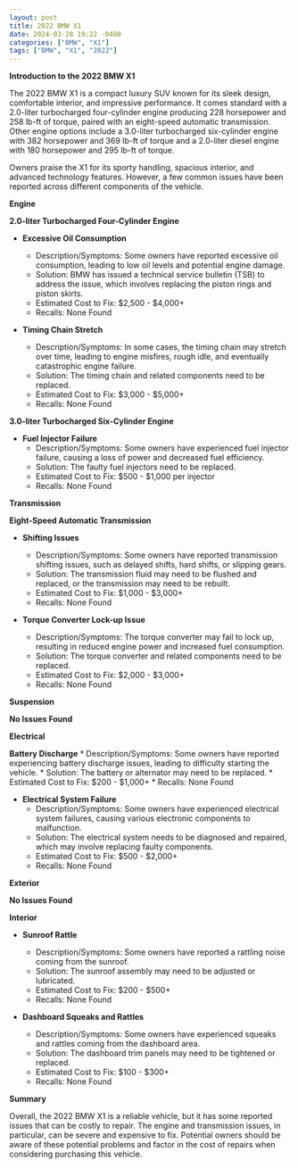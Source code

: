 ```yaml
---
layout: post
title: 2022 BMW X1
date: 2024-03-28 19:22 -0400
categories: ["BMW", "X1"]
tags: ["BMW", "X1", "2022"]
---
```

**Introduction to the 2022 BMW X1**

The 2022 BMW X1 is a compact luxury SUV known for its sleek design, comfortable interior, and impressive performance. It comes standard with a 2.0-liter turbocharged four-cylinder engine producing 228 horsepower and 258 lb-ft of torque, paired with an eight-speed automatic transmission. Other engine options include a 3.0-liter turbocharged six-cylinder engine with 382 horsepower and 369 lb-ft of torque and a 2.0-liter diesel engine with 180 horsepower and 295 lb-ft of torque.

Owners praise the X1 for its sporty handling, spacious interior, and advanced technology features. However, a few common issues have been reported across different components of the vehicle.

**Engine**

**2.0-liter Turbocharged Four-Cylinder Engine**

* **Excessive Oil Consumption**
    * Description/Symptoms: Some owners have reported excessive oil consumption, leading to low oil levels and potential engine damage.
    * Solution: BMW has issued a technical service bulletin (TSB) to address the issue, which involves replacing the piston rings and piston skirts.
    * Estimated Cost to Fix: $2,500 - $4,000+
    * Recalls: None Found

* **Timing Chain Stretch**
    * Description/Symptoms: In some cases, the timing chain may stretch over time, leading to engine misfires, rough idle, and eventually catastrophic engine failure.
    * Solution: The timing chain and related components need to be replaced.
    * Estimated Cost to Fix: $3,000 - $5,000+
    * Recalls: None Found

**3.0-liter Turbocharged Six-Cylinder Engine**

* **Fuel Injector Failure**
    * Description/Symptoms: Some owners have experienced fuel injector failure, causing a loss of power and decreased fuel efficiency.
    * Solution: The faulty fuel injectors need to be replaced.
    * Estimated Cost to Fix: $500 - $1,000 per injector
    * Recalls: None Found

**Transmission**

**Eight-Speed Automatic Transmission**

* **Shifting Issues**
    * Description/Symptoms: Some owners have reported transmission shifting issues, such as delayed shifts, hard shifts, or slipping gears.
    * Solution: The transmission fluid may need to be flushed and replaced, or the transmission may need to be rebuilt.
    * Estimated Cost to Fix: $1,000 - $3,000+
    * Recalls: None Found

* **Torque Converter Lock-up Issue**
    * Description/Symptoms: The torque converter may fail to lock up, resulting in reduced engine power and increased fuel consumption.
    * Solution: The torque converter and related components need to be replaced.
    * Estimated Cost to Fix: $2,000 - $3,000+
    * Recalls: None Found

**Suspension**

**No Issues Found**

**Electrical**

**Battery Discharge**
    * Description/Symptoms: Some owners have reported experiencing battery discharge issues, leading to difficulty starting the vehicle.
    * Solution: The battery or alternator may need to be replaced.
    * Estimated Cost to Fix: $200 - $1,000+
    * Recalls: None Found

* **Electrical System Failure**
    * Description/Symptoms: Some owners have experienced electrical system failures, causing various electronic components to malfunction.
    * Solution: The electrical system needs to be diagnosed and repaired, which may involve replacing faulty components.
    * Estimated Cost to Fix: $500 - $2,000+
    * Recalls: None Found

**Exterior**

**No Issues Found**

**Interior**

* **Sunroof Rattle**
    * Description/Symptoms: Some owners have reported a rattling noise coming from the sunroof.
    * Solution: The sunroof assembly may need to be adjusted or lubricated.
    * Estimated Cost to Fix: $200 - $500+
    * Recalls: None Found

* **Dashboard Squeaks and Rattles**
    * Description/Symptoms: Some owners have experienced squeaks and rattles coming from the dashboard area.
    * Solution: The dashboard trim panels may need to be tightened or replaced.
    * Estimated Cost to Fix: $100 - $300+
    * Recalls: None Found

**Summary**

Overall, the 2022 BMW X1 is a reliable vehicle, but it has some reported issues that can be costly to repair. The engine and transmission issues, in particular, can be severe and expensive to fix. Potential owners should be aware of these potential problems and factor in the cost of repairs when considering purchasing this vehicle.
